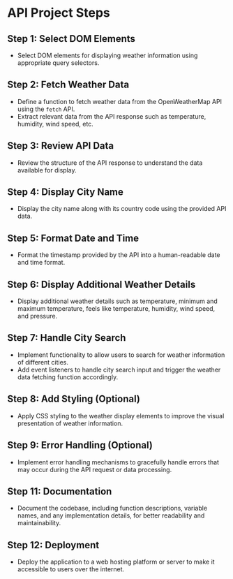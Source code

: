 <!-- @format -->

# API Project Steps

## Step 1: Select DOM Elements

- Select DOM elements for displaying weather information using appropriate query selectors.

## Step 2: Fetch Weather Data

- Define a function to fetch weather data from the OpenWeatherMap API using the `fetch` API.
- Extract relevant data from the API response such as temperature, humidity, wind speed, etc.

## Step 3: Review API Data

- Review the structure of the API response to understand the data available for display.

## Step 4: Display City Name

- Display the city name along with its country code using the provided API data.

## Step 5: Format Date and Time

- Format the timestamp provided by the API into a human-readable date and time format.

## Step 6: Display Additional Weather Details

- Display additional weather details such as temperature, minimum and maximum temperature, feels like temperature, humidity, wind speed, and pressure.

## Step 7: Handle City Search

- Implement functionality to allow users to search for weather information of different cities.
- Add event listeners to handle city search input and trigger the weather data fetching function accordingly.

## Step 8: Add Styling (Optional)

- Apply CSS styling to the weather display elements to improve the visual presentation of weather information.

## Step 9: Error Handling (Optional)

- Implement error handling mechanisms to gracefully handle errors that may occur during the API request or data processing.

## Step 11: Documentation

- Document the codebase, including function descriptions, variable names, and any implementation details, for better readability and maintainability.

## Step 12: Deployment

- Deploy the application to a web hosting platform or server to make it accessible to users over the internet.

<!--? The Intl object is part of the Internationalization API in JavaScript. It provides language-sensitive string comparison, number formatting, and date and time formatting. -->

<!--? The convertCountryCode function takes a country code as input and returns the corresponding full name of the country in English. It utilizes the Intl.DisplayNames API, which is part of the Internationalization API in JavaScript. -->

<!-- The .of(country) method is immediately called on the Intl.DisplayNames object to retrieve the country name corresponding to the provided country code. -->

<!-- The Unicode character &#176; represents the degree symbol (°). In HTML, it is used to display temperature values, angles, or other measurements in degrees. -->

<!-- // search the city
citySearch.addEventListener("change", (e) => {
  //   console.log(e.target.value);
  city = e.target.value;
  getWeatherData();
}); -->
